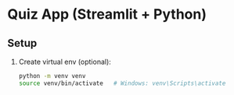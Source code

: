 # Quiz App (Streamlit + Python)

## Setup
1. Create virtual env (optional):
   ```bash
   python -m venv venv
   source venv/bin/activate   # Windows: venv\Scripts\activate
